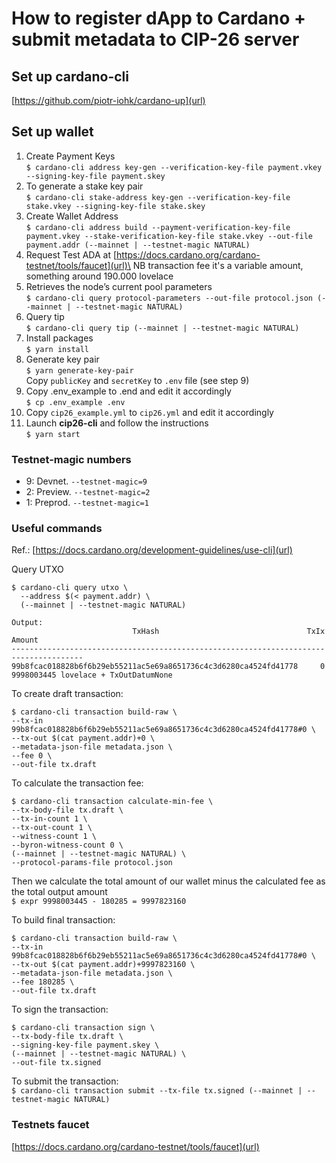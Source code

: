 # How to register dApp to Cardano + submit metadata to CIP-26 server

## Set up cardano-cli
[https://github.com/piotr-iohk/cardano-up](url)


## Set up wallet

1. Create Payment Keys\
`$ cardano-cli address key-gen --verification-key-file payment.vkey --signing-key-file payment.skey`
2. To generate a stake key pair\
`$ cardano-cli stake-address key-gen --verification-key-file stake.vkey --signing-key-file stake.skey`
3. Create Wallet Address\
`$ cardano-cli address build --payment-verification-key-file payment.vkey --stake-verification-key-file stake.vkey --out-file payment.addr (--mainnet | --testnet-magic NATURAL)`
4. Request Test ADA at [https://docs.cardano.org/cardano-testnet/tools/faucet](url)\
NB transaction fee it's a variable amount, something around 190.000 lovelace
5. Retrieves the node’s current pool parameters\
`$ cardano-cli query protocol-parameters --out-file protocol.json (--mainnet | --testnet-magic NATURAL)`
6. Query tip\
`$ cardano-cli query tip (--mainnet | --testnet-magic NATURAL)`
7. Install packages\
`$ yarn install`
8. Generate key pair\
`$ yarn generate-key-pair`\
Copy `publicKey` and `secretKey` to `.env` file (see step 9)
9. Copy .env_example to .end and edit it accordingly\
`$ cp .env_example .env`
10. Copy `cip26_example.yml` to `cip26.yml` and edit it accordingly
11. Launch **cip26-cli** and follow the instructions\
`$ yarn start`

### Testnet-magic numbers
- 9: Devnet. 	`--testnet-magic=9`
- 2: Preview. 	`--testnet-magic=2`
- 1: Preprod. 	`--testnet-magic=1`


### Useful commands

Ref.: [https://docs.cardano.org/development-guidelines/use-cli](url)

Query UTXO
```
$ cardano-cli query utxo \
  --address $(< payment.addr) \
  (--mainnet | --testnet-magic NATURAL)

Output:
                           TxHash                                 TxIx        Amount
--------------------------------------------------------------------------------------
99b8fcac018828b6f6b29eb55211ac5e69a8651736c4c3d6280ca4524fd41778     0        9998003445 lovelace + TxOutDatumNone

```

To create draft transaction:
```
$ cardano-cli transaction build-raw \
--tx-in 99b8fcac018828b6f6b29eb55211ac5e69a8651736c4c3d6280ca4524fd41778#0 \
--tx-out $(cat payment.addr)+0 \
--metadata-json-file metadata.json \
--fee 0 \
--out-file tx.draft
```

To calculate the transaction fee: 
```
$ cardano-cli transaction calculate-min-fee \
--tx-body-file tx.draft \
--tx-in-count 1 \
--tx-out-count 1 \
--witness-count 1 \
--byron-witness-count 0 \
(--mainnet | --testnet-magic NATURAL) \
--protocol-params-file protocol.json
```

Then we calculate the total amount of our wallet minus the calculated fee as the total output amount\
`$ expr 9998003445 - 180285 = 9997823160`

To build final transaction:
```
$ cardano-cli transaction build-raw \
--tx-in 99b8fcac018828b6f6b29eb55211ac5e69a8651736c4c3d6280ca4524fd41778#0 \
--tx-out $(cat payment.addr)+9997823160 \
--metadata-json-file metadata.json \
--fee 180285 \
--out-file tx.draft
```

To sign the transaction:
```
$ cardano-cli transaction sign \
--tx-body-file tx.draft \
--signing-key-file payment.skey \
(--mainnet | --testnet-magic NATURAL) \
--out-file tx.signed
```

To submit the transaction:\
`$ cardano-cli transaction submit --tx-file tx.signed (--mainnet | --testnet-magic NATURAL)`

### Testnets faucet
[https://docs.cardano.org/cardano-testnet/tools/faucet](url)



